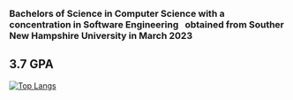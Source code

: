 
<br/><h3><b> Bachelors of Science in Computer Science with a concentration in Software Engineering &nbsp; obtained from Souther New Hampshire University in March 2023</b></h3>

## 3.7 GPA

[![Top Langs](https://github-readme-stats.vercel.app/api/top-langs/?username=msfbgh&langs_count=10)](https://github.com/msfbgh/github-readme-stats)

<!--
**msfbgh/msfbgh** is a ✨ _special_ ✨ repository because its `README.md` (this file) appears on your GitHub profile.

Here are some ideas to get you started:

- 🔭 I’m currently working on ...
- 🌱 I’m currently learning ...
- 👯 I’m looking to collaborate on ...
- 🤔 I’m looking for help with ...
- 💬 Ask me about ...
- 📫 How to reach me: ...
- ⚡ Fun fact: ...
-->
